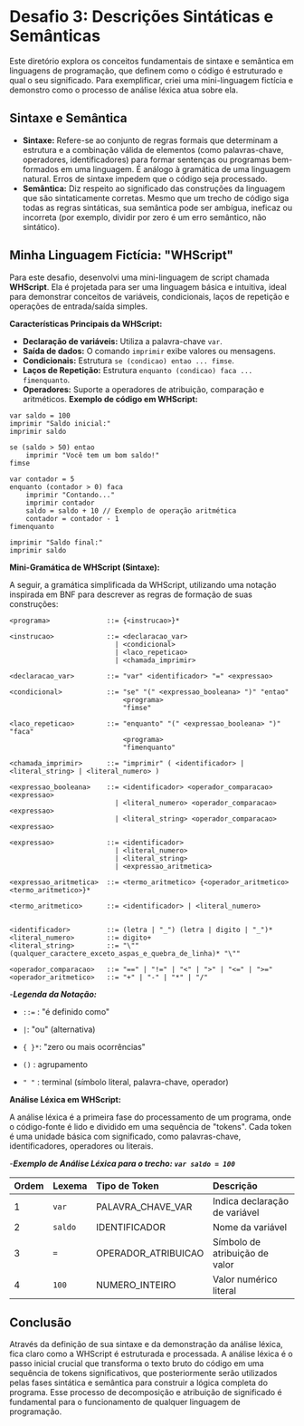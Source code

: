 # Desafio 3: Descrições Sintáticas e Semânticas

Este diretório explora os conceitos fundamentais de sintaxe e semântica em linguagens de programação, que definem como o código é estruturado e qual o seu significado. Para exemplificar, criei uma mini-linguagem fictícia e demonstro como o processo de análise léxica atua sobre ela.

## Sintaxe e Semântica

* **Sintaxe:** Refere-se ao conjunto de regras formais que determinam a estrutura e a combinação válida de elementos (como palavras-chave, operadores, identificadores) para formar sentenças ou programas bem-formados em uma linguagem. É análogo à gramática de uma linguagem natural. Erros de sintaxe impedem que o código seja processado.
* **Semântica:** Diz respeito ao significado das construções da linguagem que são sintaticamente corretas. Mesmo que um trecho de código siga todas as regras sintáticas, sua semântica pode ser ambígua, ineficaz ou incorreta (por exemplo, dividir por zero é um erro semântico, não sintático).

## Minha Linguagem Fictícia: "WHScript"

Para este desafio, desenvolvi uma mini-linguagem de script chamada **WHScript**. Ela é projetada para ser uma linguagem básica e intuitiva, ideal para demonstrar conceitos de variáveis, condicionais, laços de repetição e operações de entrada/saída simples.

**Características Principais da WHScript:**
* **Declaração de variáveis:** Utiliza a palavra-chave `var`.
* **Saída de dados:** O comando `imprimir` exibe valores ou mensagens.
* **Condicionais:** Estrutura `se (condicao) entao ... fimse`.
* **Laços de Repetição:** Estrutura `enquanto (condicao) faca ... fimenquanto`.
* **Operadores:** Suporte a operadores de atribuição, comparação e aritméticos.
**Exemplo de código em WHScript:**

```WHScript
var saldo = 100
imprimir "Saldo inicial:"
imprimir saldo

se (saldo > 50) entao
    imprimir "Você tem um bom saldo!"
fimse

var contador = 5
enquanto (contador > 0) faca
    imprimir "Contando..."
    imprimir contador
    saldo = saldo + 10 // Exemplo de operação aritmética
    contador = contador - 1
fimenquanto

imprimir "Saldo final:"
imprimir saldo
```
**Mini-Gramática de WHScript (Sintaxe):**

A seguir, a gramática simplificada da WHScript, utilizando uma notação inspirada em BNF para descrever as regras de formação de suas construções:
```
<programa>              ::= {<instrucao>}*

<instrucao>             ::= <declaracao_var>
                          | <condicional>
                          | <laco_repeticao>
                          | <chamada_imprimir>

<declaracao_var>        ::= "var" <identificador> "=" <expressao>

<condicional>           ::= "se" "(" <expressao_booleana> ")" "entao"
                            <programa>
                            "fimse"

<laco_repeticao>        ::= "enquanto" "(" <expressao_booleana> ")" "faca"
                            <programa>
                            "fimenquanto"

<chamada_imprimir>      ::= "imprimir" ( <identificador> | <literal_string> | <literal_numero> )

<expressao_booleana>    ::= <identificador> <operador_comparacao> <expressao>
                          | <literal_numero> <operador_comparacao> <expressao>
                          | <literal_string> <operador_comparacao> <expressao>

<expressao>             ::= <identificador>
                          | <literal_numero>
                          | <literal_string>
                          | <expressao_aritmetica>

<expressao_aritmetica>  ::= <termo_aritmetico> {<operador_aritmetico> <termo_aritmetico>}*

<termo_aritmetico>      ::= <identificador> | <literal_numero>


<identificador>         ::= (letra | "_") (letra | digito | "_")*
<literal_numero>        ::= digito+
<literal_string>        ::= "\"" (qualquer_caractere_exceto_aspas_e_quebra_de_linha)* "\""

<operador_comparacao>   ::= "==" | "!=" | "<" | ">" | "<=" | ">="
<operador_aritmetico>   ::= "+" | "-" | "*" | "/"
```
-***Legenda da Notação:***

* ```::=``` : "é definido como"

* ```|```: "ou" (alternativa)

* ```{ }*```: "zero ou mais ocorrências"

* ```()```  : agrupamento

* ```" "``` : terminal (símbolo literal, palavra-chave, operador)

**Análise Léxica em WHScript:**

A análise léxica é a primeira fase do processamento de um programa, onde o código-fonte é lido e dividido em uma sequência de "tokens". Cada token é uma unidade básica com significado, como palavras-chave, identificadores, operadores ou literais.

-***Exemplo de Análise Léxica para o trecho: ```var saldo = 100```***

| Ordem | Lexema | Tipo de Token | Descrição |
| :---- | :----- | :------------ | :-------- |
| 1     | `var` | PALAVRA\_CHAVE\_VAR | Indica declaração de variável |
| 2     | `saldo` | IDENTIFICADOR | Nome da variável |
| 3     | `=` | OPERADOR\_ATRIBUICAO | Símbolo de atribuição de valor |
| 4     | `100` | NUMERO\_INTEIRO | Valor numérico literal |

## Conclusão

Através da definição de sua sintaxe e da demonstração da análise léxica, fica claro como a WHScript é estruturada e processada. A análise léxica é o passo inicial crucial que transforma o texto bruto do código em uma sequência de tokens significativos, que posteriormente serão utilizados pelas fases sintática e semântica para construir a lógica completa do programa. Esse processo de decomposição e atribuição de significado é fundamental para o funcionamento de qualquer linguagem de programação.
